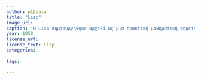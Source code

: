 ```yaml
---
author: p15bala
title: "Lisp"
image_url: 
caption: "Η Lisp δημιουργήθηκε αρχικά ως μια πρακτική μαθηματική σημειολογία για προγράμματα υπολογιστών, βασισμένη στο λογισμό λάμδα του Alonzo Church. Γρήγορα εξελίχθηκε στην γλώσσα προτίμησης για έρευνα σε τεχνητή νοημοσύνη. Ως μια από τις πρώτες γλώσσες προγραμματισμού, η Lisp πρωτοπόρησε στην εισαγωγή πολλών ιδεών στην επιστήμη υπολογιστών, όπως οι δομές δένδρων, η αυτόματη διαχείριση αποθήκευσης δεδομένων, οι δυναμικοί τύποι, ο αντικειμενοστραφής προγραμματισμός, και ο μεταγλωττιστής που μεταγλωττίζει τον εαυτό του." 
year: 1958 
license_url: 
license_text: Lisp
categories:
  
tags:
  
---
```

